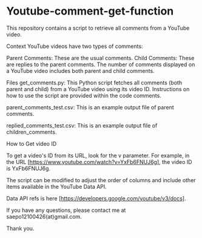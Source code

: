 # Youtube-comment-get-function
This repository contains a script to retrieve all comments from a YouTube video.

Context
YouTube videos have two types of comments:

Parent Comments: These are the usual comments.
Child Comments: These are replies to the parent comments.
The number of comments displayed on a YouTube video includes both parent and child comments.

Files
get_comments.py: This Python script fetches all comments (both parent and child) from a YouTube video using its video ID. Instructions on how to use the script are provided within the code comments.

parent_comments_test.csv: This is an example output file of parent comments.

replied_comments_test.csv: This is an example output file of children_comments.


How to Get video ID

To get a video's ID from its URL, look for the v parameter. For example, in the URL [https://www.youtube.com/watch?v=YxFb6FNUJ6g], the video ID is YxFb6FNUJ6g.

The script can be modified to adjust the order of columns and include other items available in the YouTube Data API.

Data API refs is here [https://developers.google.com/youtube/v3/docs].

If you have any questions, please contact me at saepo12100426(at)gmail.com.

Thank you.

